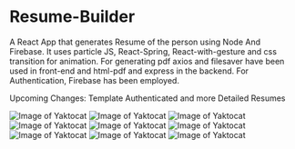 # Resume-Builder

A React App that generates Resume of the person using Node And Firebase. It uses particle JS, React-Spring, React-with-gesture and css transition for animation. For generating pdf axios and filesaver have been used in front-end and html-pdf and express in the backend. For Authentication, Firebase has been employed.

Upcoming Changes: Template Authenticated and more Detailed Resumes

![Image of Yaktocat](https://i.imgur.com/8jc1Yn3.png)
![Image of Yaktocat](https://i.imgur.com/R8Xufq6.png)
![Image of Yaktocat](https://i.imgur.com/DWK1L0m.png)
![Image of Yaktocat](https://i.imgur.com/6GDjrxx.png)
![Image of Yaktocat](https://i.imgur.com/wt8gsSM.png)
![Image of Yaktocat](https://i.imgur.com/F7vk1ja.png)
![Image of Yaktocat](https://i.imgur.com/B1TRFav.png)
![Image of Yaktocat](https://i.imgur.com/UDen4Ng.png)
![Image of Yaktocat](https://i.imgur.com/CGbRcyV.png)
